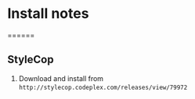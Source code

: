 # Install notes
======
## StyleCop
1. Download and install from `http://stylecop.codeplex.com/releases/view/79972`
